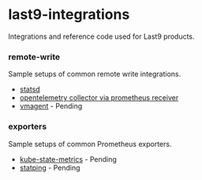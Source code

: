 # last9-integrations

Integrations and reference code used for Last9 products.

### remote-write

Sample setups of common remote write integrations.

- [statsd](./levitate/remote-write/statsd)
- [opentelemetry collector via prometheus receiver](./levitate/remote-write/opentelemetry-collector/prometheus-receiver)
- [vmagent](./levitate/remote-write/vmagent) - Pending

### exporters

Sample setups of common Prometheus exporters.

- [kube-state-metrics](./levitate/exporter/kube-state-metrics) - Pending
- [statping](./levitate/exporter/statping) - Pending
